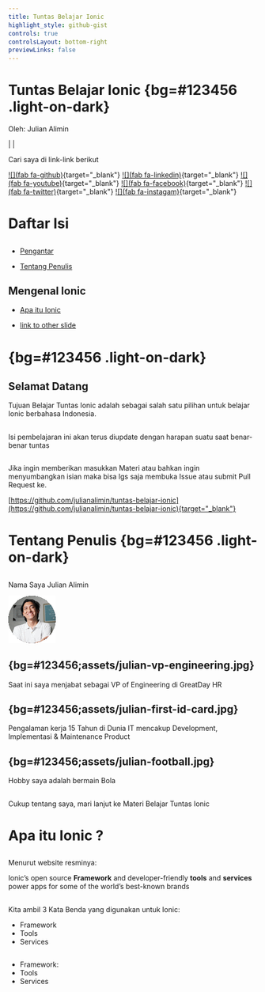 ```yaml
---
title: Tuntas Belajar Ionic
highlight_style: github-gist
controls: true
controlsLayout: bottom-right
previewLinks: false
---
```



# Tuntas Belajar Ionic {bg=#123456 .light-on-dark}

Oleh:
Julian Alimin

|
|

Cari saya di link-link berikut

[![](fab fa-github)](https://github.com/dmastag){target="_blank"}
[![](fab fa-linkedin)](https://www.linkedin.com/in/julianalimin){target="_blank"}
[![](fab fa-youtube)](https://www.youtube.com/c/JulianAlimin){target="_blank"}
[![](fab fa-facebook)](https://www.facebook.com/julianalimin){target="_blank"}
[![](fab fa-twitter)](https://twitter.com/julianalimin){target="_blank"}
[![](fab fa-instagam)](https://www.instagram.com/julianalimin/?hl=en){target="_blank"}




# Daftar Isi

## 

* [Pengantar](#selamat-datang)

* [Tentang Penulis](#tentang-penulis)

## Mengenal Ionic

* [Apa itu Ionic](#apa-itu-ionic)

* [link to other slide](#code)




# {bg=#123456 .light-on-dark}

## Selamat Datang
Tujuan Belajar Tuntas Ionic adalah sebagai salah satu pilihan untuk belajar Ionic berbahasa Indonesia.

## 
Isi pembelajaran ini akan terus diupdate dengan harapan suatu saat benar-benar tuntas

## 
Jika ingin memberikan masukkan Materi atau bahkan ingin menyumbangkan isian maka bisa lgs saja membuka Issue atau submit Pull Request ke.

[https://github.com/julianalimin/tuntas-belajar-ionic](https://github.com/julianalimin/tuntas-belajar-ionic){target="_blank"}




# Tentang Penulis {bg=#123456 .light-on-dark}

## 
Nama Saya Julian Alimin

![](assets/julian-profile.gif)


## {bg=#123456;assets/julian-vp-engineering.jpg}
Saat ini saya menjabat sebagai VP of Engineering di GreatDay HR

## {bg=#123456;assets/julian-first-id-card.jpg}
Pengalaman kerja 15 Tahun di Dunia IT mencakup Development, Implementasi & Maintenance Product

## {bg=#123456;assets/julian-football.jpg}
Hobby saya adalah bermain Bola

##
Cukup tentang saya, mari lanjut ke Materi Belajar Tuntas Ionic


# Apa itu Ionic ?

## 
Menurut website resminya:

Ionic’s open source **Framework** and developer-friendly **tools** and **services** power apps for some of the world’s best-known brands

## 
Kita ambil 3 Kata Benda yang digunakan untuk Ionic:

* Framework
* Tools
* Services


## 

* Framework: 
* Tools
* Services